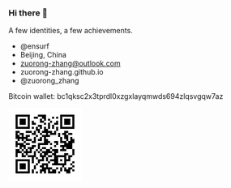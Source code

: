 ### Hi there 👋

A few identities, a few achievements.

- @ensurf
- Beijing, China
- zuorong-zhang@outlook.com 
- zuorong-zhang.github.io 
- @zuorong_zhang

Bitcoin wallet: bc1qksc2x3tprdl0xzgxlayqmwds694zlqsvgqw7az

![Bitcoin Wallet QR Code](https://github.com/zuorong-zhang/zuorong-zhang/raw/main/qrcode.png)

<!--
**zuorong-zhang/zuorong-zhang** is a ✨ _special_ ✨ repository because its `README.md` (this file) appears on your GitHub profile.

Here are some ideas to get you started:

- 🔭 I’m currently working on ...
- 🌱 I’m currently learning ...
- 👯 I’m looking to collaborate on ...
- 🤔 I’m looking for help with ...
- 💬 Ask me about ...
- 📫 How to reach me: ...
- 😄 Pronouns: ...
- ⚡ Fun fact: ...
-->
